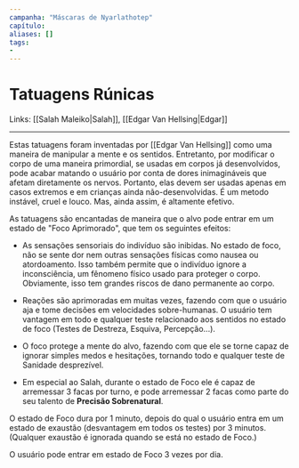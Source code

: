 ```yaml
---
campanha: "Máscaras de Nyarlathotep"
capítulo: 
aliases: []
tags: 
- 
---
```


# Tatuagens Rúnicas

Links: [[Salah Maleiko|Salah]], [[Edgar Van Hellsing|Edgar]]

---

Estas tatuagens foram inventadas por [[Edgar Van Hellsing]] como uma maneira de manipular a mente e os sentidos. Entretanto, por modificar o corpo de uma maneira primordial, se usadas em corpos já desenvolvidos, pode acabar matando o usuário por conta de dores inimagináveis que afetam diretamente os nervos. Portanto, elas devem ser usadas apenas em casos extremos e em crianças ainda não-desenvolvidas. É um metodo instável, cruel e louco.  Mas, ainda assim, é altamente efetivo.

As tatuagens são encantadas de maneira que o alvo pode entrar em um estado de "Foco Aprimorado", que tem os seguintes efeitos:

- As sensações sensoriais do indivíduo são inibidas. No estado de foco, não se sente dor nem outras sensações físicas como nausea ou atordoamento. Isso também permite que o indivíduo ignore a inconsciência, um fênomeno físico usado para proteger o corpo. Obviamente, isso tem grandes riscos de dano permanente ao corpo.

- Reações são aprimoradas em muitas vezes, fazendo com que o usuário aja e tome decisões em velocidades sobre-humanas. O usuário tem vantagem em todo e qualquer teste relacionado aos sentidos no estado de foco (Testes de Destreza, Esquiva, Percepção...).

- O foco protege a mente do alvo, fazendo com que ele se torne capaz de ignorar simples medos e hesitações, tornando todo e qualquer teste de Sanidade desprezível.

- Em especial ao Salah, durante o estado de Foco ele é capaz de arremessar 3 facas por turno, e pode arremessar 2 facas como parte do seu talento de **Precisão Sobrenatural**.

O estado de Foco dura por 1 minuto, depois do qual o usuário entra em um estado de exaustão (desvantagem em todos os testes) por 3 minutos. (Qualquer exaustão é ignorada quando se está no estado de Foco.)

O usuário pode entrar em estado de Foco 3 vezes por dia.
